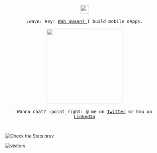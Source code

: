 <p align="center">
  <img src="https://media3.giphy.com/media/MVgBbtMBGQTi6og4mF/giphy.gif?cid=ecf05e47n9oqmq1ftujhcfqcm65mlvila9wcr73zsqvipmbo&rid=giphy.gif" width="27px">
  <br><br>
  <samp>
    :wave: Hey! <a href="https://www.urbandictionary.com/define.php?term=Wah%20Gwaan"> Wah gwaan? </a> I build mobile dApps.
    <br><br>
    <img src="https://media1.giphy.com/media/WS5t7qwlQb3J9hJnLx/giphy.gif?cid=ecf05e472eheyfz85rqxy2tcj75szhl9ntw4q4j7dk41tdir&rid=giphy.gif" width="240px" align="center">
    <br><br>Wanna chat? :point_right: @ me on <a href="https://twitter.com/ChadNehemiah">Twitter</a> or hmu on <a href="https://www.linkedin.com/in/chadnehemiah/">LinkedIn</a>
  </samp>
</p>

<br>

![Check the Stats bruv](https://github-readme-stats.vercel.app/api?username=maschad&show_icons=true&theme=synthwave)

![visitors](https://visitor-badge.laobi.icu/badge?page_id==maschad.maschad)